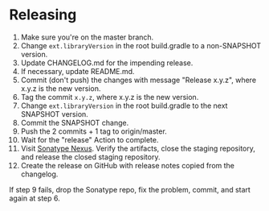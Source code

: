 # Releasing

 1. Make sure you're on the master branch.
 2. Change `ext.libraryVersion` in the root build.gradle to a non-SNAPSHOT version.
 3. Update CHANGELOG.md for the impending release.
 4. If necessary, update README.md.
 5. Commit (don't push) the changes with message "Release x.y.z", where x.y.z is the new version.
 6. Tag the commit `x.y.z`, where x.y.z is the new version.
 7. Change `ext.libraryVersion` in the root build.gradle to the next SNAPSHOT version.
 8. Commit the SNAPSHOT change.
 9. Push the 2 commits + 1 tag to origin/master.
10. Wait for the "release" Action to complete.
11. Visit [Sonatype Nexus](https://oss.sonatype.org/#stagingRepositories). Verify the artifacts,
    close the staging repository, and release the closed staging repository.
12. Create the release on GitHub with release notes copied from the changelog.

If step 9 fails, drop the Sonatype repo, fix the problem, commit, and start again at step 6.
